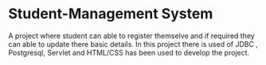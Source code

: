 # Student-Management System
A project where student can able to register themselve and if required they can able to update there  basic details. In this project there is used of  JDBC , Postgresql, Servlet and HTML/CSS has been used to develop the project.
